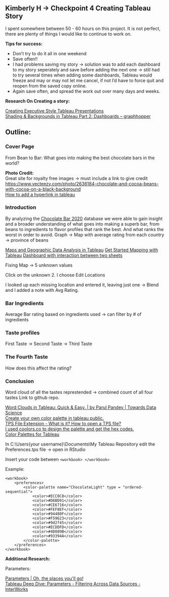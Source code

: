 ## Kimberly H -> Checkpoint 4 Creating Tableau Story

I spent somewhere between 50 - 60 hours on this project.  It is not perfect, there are plenty of things I would like to continue to work on.

**Tips for success:**
* Don’t try to do it all in one weekend
* Save often!!  
* I had problems saving my story -> solution was to add each dashboard to my story seperately and save before adding the next one -> still had to try several times when adding some dashboards, Tableau would freeze and may or may not let me cancel, if not I’d have to force quit and reopen from the saved copy online.
* Again save often, and spread the work out over many days and weeks.


**Research On Creating a story:**

[Creating Executive Style Tableau Presentations](https://www.youtube.com/watch?v=JsDxcEH5VeA)  
[Shading & Backgrounds in Tableau Part 2: Dashboards – graphhopper](https://graphhopperblog.wordpress.com/2019/10/17/shading-backgrounds-in-tableau-part-2-dashboards/#:~:text=From%20the%20Dashboard%20menu%2C%20go,on%20top%20of%20the%20dashboard)


## Outline:

### Cover Page
From Bean to Bar:
What goes into making the best chocolate bars in the world?

**Photo Credit:**  
Great site for royalty free images -> must include a link to give credit  
https://www.vecteezy.com/photo/2636184-chocolate-and-cocoa-beans-with-cocoa-on-a-black-background  
[How to add a hyperlink in tableau](https://www.thedataschool.co.uk/paul-hunt/insert-a-hyperlink)


### Introduction

By analyzing the [Chocolate Bar 2020](https://www.kaggle.com/soroushghaderi/chocolate-bar-2020) database we were able to gain insight and a broader understanding of what goes into making a superb bar, from beans to ingredients to flavor profiles that rank the best. And what ranks the worst in order to avoid.
Graph -> Map with average rating from each country -> province of beans 

[Maps and Geographic Data Analysis in Tableau](https://help.tableau.com/current/pro/desktop/en-us/maps.htm)
[Get Started Mapping with Tableau](https://help.tableau.com/current/pro/desktop/en-us/buildexamples_maps.htm)
[Dashboard with interaction between two sheets](https://community.tableau.com/s/question/0D54T00000C5k9gSAB/dashboard-with-interaction-between-two-sheets)


Fixing Map -> 5 unknown values


Click on the unknown  2. I choose Edit Locations


I looked up each missing location and entered it, leaving just one -> 
Blend and I added a note with Avg Rating.  


### Bar Ingredients

Average Bar rating based on ingredients used -> can filter by # of ingredients


### Taste profiles

First Taste -> Second Taste -> Third Taste


### The Fourth Taste

How does this affect the rating?

### Conclusion

Word cloud of all the tastes represtended -> combined count of all four tastes
Link to github repo.

[Word Clouds in Tableau: Quick & Easy. | by Parul Pandey | Towards Data Science](https://towardsdatascience.com/word-clouds-in-tableau-quick-easy-e71519cf507a)  
[Create your own color palette in tableau public.](https://www.reddit.com/r/tableau/comments/mvinug/creating_custom_color_palette_in_tableau_public/)  
[TPS File Extension - What is it? How to open a TPS file?](https://filext.com/file-extension/TPS)  
[I used coolors.co to design the palette and get the hex codes.](https://coolors.co/palette/f6e0e4-d6bd91-ce6716-fef8ef-94480f-f59623-5e1c29-ecddfd-4d089b-93394a)  
[Color Palettes for Tableau](https://public.tableau.com/app/profile/datavizard/viz/ColorPalettesforTableau/color)


In C:\Users\{your username}\Documents\My Tableau Repository 
edit the Preferences.tps file -> open in RStudio

Insert your code between `<workbook> </workbook>`

Example:

```
<workbook>
    <preferences>
        <color-palette name="ChocolateLight" type = "ordered-sequential">
            <color>#ECC0C8</color>
            <color>#D6BD91</color>
            <color>#CE6716</color>
            <color>#FEF8EF</color>
            <color>#94480F</color>
            <color>#F59623</color>
            <color>#9d2f45</color>
            <color>#ECDDFD</color>
            <color>#4D089B</color>
            <color>#93394A</color>
        </color-palette>
    </preferences>
</workbook>
```



**Additional Research:**

Parameters:

[Parameters | Oh, the places you'll go!](https://www.youtube.com/watch?v=Xk9HnpmWtsU)  
[Tableau Deep Dive: Parameters - Filtering Across Data Sources - InterWorks](https://interworks.com/blog/rcurtis/2016/06/02/tableau-deep-dive-parameters-filtering-across-data-sources/#:~:text=Remember%2C%20filters%20are%20different%20than,data%20source%2C%20parameters%20are%20not.&text=Parameters%20can%20be%20reused%20across,filter%20across%20different%20data%20sources)






